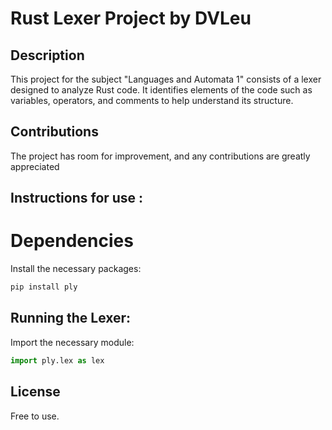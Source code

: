 # Rust Lexer Project by DVLeu

## Description
This project for the subject "Languages and Automata 1" consists of a lexer designed to analyze Rust code. It identifies elements of the code such as variables, operators, and comments to help understand its structure.

## Contributions
The project has room for improvement, and any contributions are greatly appreciated

## Instructions for use : 
# Dependencies
Install the necessary packages:
```python
pip install ply
```
## Running the Lexer:
Import the necessary module:
```python
import ply.lex as lex
```
## License
Free to use.






